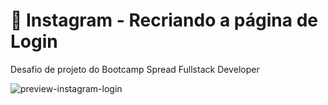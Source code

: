 # :dart: Instagram - Recriando a página de Login

Desafio de projeto do Bootcamp Spread Fullstack Developer

![preview-instagram-login](https://user-images.githubusercontent.com/101008327/167333888-eafdd8a6-798e-4a46-8e08-02cd49b6c9e6.jpg)
